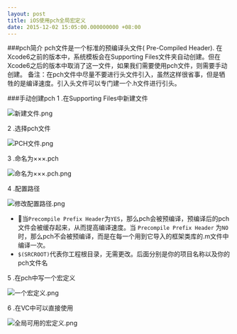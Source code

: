 ```yaml
---
layout: post
title: iOS使用pch全局宏定义
date: 2015-12-02 15:05:00.000000000 +08:00
---
```

###pch简介
pch文件是一个标准的预编译头文件( Pre-Compiled Header). 在Xcode6之前的版本中，系统模板会在Supporting Files文件夹自动创建。但在Xcode6之后的版本中取消了这一文件，如果我们需要使用pch文件，则需要手动创建。
备注：在pch文件中尽量不要进行头文件引入，虽然这样很省事，但是牺牲的是编译速度。引入头文件可以专门建一个.h文件进行引头。

###手动创建pch
1 .在Supporting Files中新建文件

![新建文件.png](http://upload-images.jianshu.io/upload_images/692407-24c59d0194011dd6.png?imageMogr2/auto-orient/strip%7CimageView2/2/w/1240)

 2 .选择pch文件

![PCH文件.png](http://upload-images.jianshu.io/upload_images/692407-8809da370adf490b.png?imageMogr2/auto-orient/strip%7CimageView2/2/w/1240)

3 .命名为×××.pch

![命名为×××.pch.png](http://upload-images.jianshu.io/upload_images/692407-96fa1a746811865f.png?imageMogr2/auto-orient/strip%7CimageView2/2/w/1240)

4 .配置路径

![修改配置路径.png](http://upload-images.jianshu.io/upload_images/692407-c358e32b0813ad04.png?imageMogr2/auto-orient/strip%7CimageView2/2/w/1240)

- 当`Precompile Prefix Header`为`YES`，那么pch会被预编译，预编译后的pch文件会被缓存起来，从而提高编译速度。当 `Precompile Prefix Header` 为`NO`时，那么pch不会被预编译，而是在每一个用到它导入的框架类库的.m文件中编译一次。
- `$(SRCROOT)`代表你工程根目录，无需更改。后面分别是你的项目名称以及你的pch文件名

5 .在pch中写一个宏定义

![一个宏定义.png](http://upload-images.jianshu.io/upload_images/692407-dadfc5a3c86f83fd.png?imageMogr2/auto-orient/strip%7CimageView2/2/w/1240)

6 .在VC中可以直接使用

![全局可用的宏定义.png](http://upload-images.jianshu.io/upload_images/692407-9af056a08bb13684.png?imageMogr2/auto-orient/strip%7CimageView2/2/w/1240)
